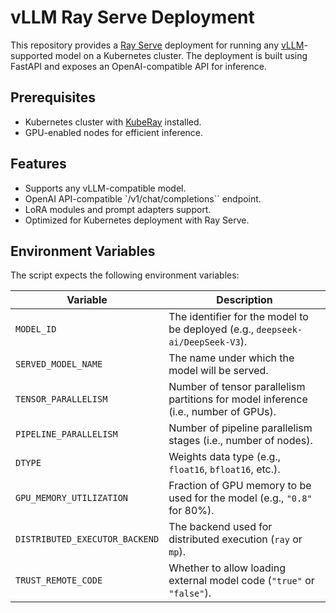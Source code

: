 # vLLM Ray Serve Deployment

This repository provides a [Ray Serve](https://docs.ray.io/en/latest/serve/index.html) deployment for running any
[vLLM](https://docs.vllm.ai/en/latest/)-supported model on a Kubernetes cluster. The deployment is built using FastAPI
and exposes an OpenAI-compatible API for inference.

## Prerequisites

  - Kubernetes cluster with [KubeRay](https://github.com/ray-project/kuberay) installed.
  - GPU-enabled nodes for efficient inference.

## Features

  - Supports any vLLM-compatible model.
  - OpenAI API-compatible `/v1/chat/completions`` endpoint.
  - LoRA modules and prompt adapters support.
  - Optimized for Kubernetes deployment with Ray Serve.

## Environment Variables

The script expects the following environment variables:

| Variable                      | Description                                                                         |
|-------------------------------|-------------------------------------------------------------------------------------|
| `MODEL_ID`                    | The identifier for the model to be deployed (e.g., `deepseek-ai/DeepSeek-V3`).      |
| `SERVED_MODEL_NAME`           | The name under which the model will be served.                                      |
| `TENSOR_PARALLELISM`          | Number of tensor parallelism partitions for model inference (i.e., number of GPUs). |
| `PIPELINE_PARALLELISM`        | Number of pipeline parallelism stages (i.e., number of nodes).                      |
| `DTYPE`                       | Weights data type (e.g., `float16`, `bfloat16`, etc.).                              |
| `GPU_MEMORY_UTILIZATION`      | Fraction of GPU memory to be used for the model (e.g., `"0.8"` for 80%).            |
| `DISTRIBUTED_EXECUTOR_BACKEND`| The backend used for distributed execution (`ray` or `mp`).                         |
| `TRUST_REMOTE_CODE`           | Whether to allow loading external model code (`"true"` or `"false"`).               |
